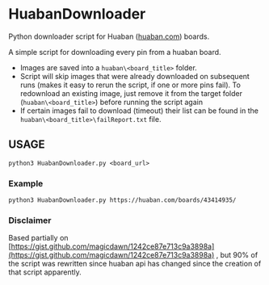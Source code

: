 # HuabanDownloader
Python downloader script for Huaban ([huaban.com](huaban.com)) boards.

A simple script for downloading every pin from a huaban board.

* Images are saved into a `huaban\<board_title>` folder.
* Script will skip images that were already downloaded on subsequent runs (makes it easy to rerun the script, if one or more pins fail). To redownload an existing image, just remove it from the target folder (`huaban\<board_title>`) before running the script again
* If certain images fail to download (timeout) their list can be found in the `huaban\<board_title>\failReport.txt` file.


## USAGE
`python3 HuabanDownloader.py <board_url>`

### Example 
`python3 HuabanDownloader.py https://huaban.com/boards/43414935/`

### Disclaimer
Based partially on [https://gist.github.com/magicdawn/1242ce87e713c9a3898a](https://gist.github.com/magicdawn/1242ce87e713c9a3898a)
, but 90% of the script was rewritten since huaban api has changed since the creation of that script apparently.
